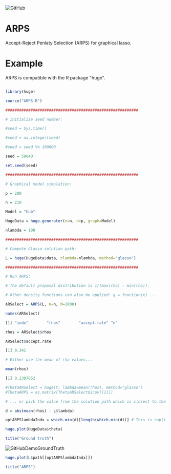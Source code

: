 ![GitHub](https://img.shields.io/github/license/markkukuismin/ARPS)

# ARPS
Accept-Reject Penlaty Selection (ARPS) for graphical lasso.

# Example

ARPS is compatible with the R package "huge".

```r

library(huge)

source("ARPS.R")

##########################################################

# Initialize seed number:

#seed = Sys.time()

#seed = as.integer(seed)

#seed = seed %% 100000

seed = 59040

set.seed(seed)

##########################################################

# Graphical model simulation:

p = 200

n = 210

Model = "hub"

HugeData = huge.generator(n=n, d=p, graph=Model)

nlambda = 100

##########################################################

# Compute Glasso solution path:

L = huge(HugeData$data, nlambda=nlambda, method="glasso")

##########################################################

# Run ARPS:

# The default proposal distribution is 1/(max(rho) - min(rho)). 

# Other density functions can also be applied: g = function(x) ...

ARSelect = ARPS(L, n=n, M=1000)

names(ARSelect)

[1] "indx"        "rhos"        "accept.rate" "n"  

rhos = ARSelect$rhos

ARSelect$accept.rate

[1] 0.341

# Either use the mean of rho values...

mean(rhos)

[1] 0.2397052

#ThetaARSelect = huge(Y, lambda=mean(rhos), method="glasso")
#ThetaARPS = as.matrix(ThetaARSelect$icov[[1]])

# ... or pick the value from the solution path which is closest to the mean value:

d = abs(mean(rhos) - L$lambda)

optARPSlambdaIndx = which.min(d)[length(which.min(d))] # This is sup{i : rho[i] <= mean(rhos)}

huge.plot(HugeData$theta)

title("Ground truth")
```
![GitHubDemoGroundTruth](https://user-images.githubusercontent.com/40263834/68211077-87a46a80-ffdf-11e9-915b-fef820af900e.png)

```r
huge.plot(L$path[[optARPSlambdaIndx]])

title("ARPS")
```


